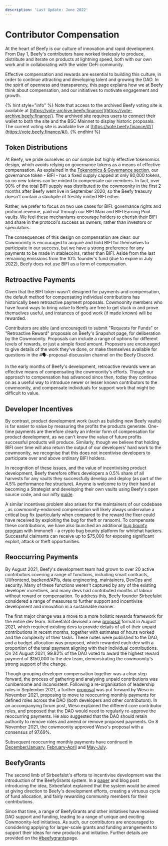 ```yaml
---
description: 'Last Update: June 2022'
---
```


# Contributor Compensation

At the heart of Beefy is our culture of innovation and rapid development. From Day 1, Beefy's contributors have worked tirelessly to produce, distribute and iterate on products at lightning speed, both with our own work and in collaborating with the wider DeFi community.&#x20;

Effective compensation and rewards are essential to building this culture, in order to continue attracting and developing talent and growing the DAO. In the spirit of openness and transparency, this page explains how we at Beefy think about compensation, and our initiatives to motivate engagement and growth.

{% hint style="info" %}
Note that access to the archived Beefy voting site is available at [https://vote-archive.beefy.finance/](https://vote-archive.beefy.finance/). The archived site requires users to connect their wallet to both the site and the BSC Mainnet to display historic proposals. The current voting site is available live at [https://vote.beefy.finance/#/](https://vote.beefy.finance/#/).
{% endhint %}

## Token Distributions

At Beefy, we pride ourselves on our simple but highly effective tokenomics design, which avoids relying on governance tokens as a means of effective compensation. As explained in the [Tokenomics & Governance section](../ecosystem/bifi-token/tokenomics-and-governance.md),  our governance token - BIFI - has a fixed supply capped at only 80,000 tokens, so no new tokens can be minted to compensate our members. In fact, over 90% of the total BIFI supply was distributed to the cowmoonity in the first 2 months after Beefy went live in September 2020, so the Beefy treasury doesn't contain a stockpile of freshly minted BIFI either.&#x20;

Rather, we prefer to focus on two use cases for BIFI: governance rights and protocol revenue, paid out through our BIFI Maxi and BIFI Earning Pool vaults. We feel these mechanisms encourage holders to cherish their BIFI and share in the protocol's success as owners, rather than investors or speculators.&#x20;

The consequences of this design on compensation are clear: our Cowmoonity is encouraged to acquire and hold BIFI for themselves to participate in our success, but we have a strong preference for any payments to be made in stablecoins, rather than BIFI. Aside from the last remaining emissions from the 10% founder's fund (due to expire in July 2022), Beefy does not use BIFI as a form of compensation.&#x20;

## Retroactive Payments

Given that the BIFI token wasn't designed for payments and compensation, the default method for compensating individual contributions has historically been retroactive payment proposals. Cowmoonity members who have found ways to bring value to Beefy are free to get stuck in and prove themselves useful, and instances of good work (if made known) will be rewarded.

Contributors are able (and encouraged) to submit "Requests for Funds" or "Retroactive Reward" proposals on Beefy's Snapshot page, for deliberation by the Cowmoonity. Proposals can include a range of options for different levels of rewards, or just a simple fixed amount. Proposers are encouraged to give details of the work they've done, or make themselves available for questions in the #🗣-proposal-discussion channel on the Beefy Discord.

In the early months of Beefy's development, retroactive rewards were an effective means of compensating the cowmoonity's efforts. Though our approach to compensation has advanced since then, today they continue on as a useful way to introduce newer or lesser known contributors to the cowmoonity, and compensate individuals for support work that might be difficult to value.

## Developer Incentives

By contrast, product development work (such as building new Beefy vaults) is far easier to value by measuring the profits the products generate. One-time payments are therefore clearly an inferior form of compensation for product development, as we can't know the value of future profits successful products will produce. Similarly, though we believe that holding BIFI over time will also return the output of our developers' hard work to the cowmoonity, we recognise that this does not incentivise developers to participate over and above ordinary BIFI holders.

In recognition of these issues, and the value of incentivising product development, Beefy therefore offers developers a 0.5% share of all harvests for any vaults they successfully develop and deploy (as part of the 4.5% performance fee structure). Anyone is welcome to try their hand at becoming a Strategist and developing their own vaults using Beefy's open source code, and our nifty [guide](https://github.com/beefyfinance/beefy-contracts/blob/master/tutorials/deploy-pancakeswap-vault.md#setting-up-a-development-environment).&#x20;

A similar incentives problem also arises for the maintainers of our codebase , as cowmoonity-endorsed compensation will likely always undervalue a critical bug fix (particularly when compared to the reward the fixer could have received by exploiting the bug for theft or ransom). To compensate these contributions, we have also launched an additional [bug bounty program](https://immunefi.com/bounty/beefyfinance/) with Immunefi - a crypto bug bounty platform for whitehat hackers. Successful claimants can receive up to $75,000 for exposing significant exploit, attack or theft opportunities.

## Reoccurring Payments

By August 2021, Beefy's development team had grown to over 20 active contributors covering a range of functions, including smart contracts, UI/frontend, backend/APIs, data engineering, maintainers, DevOps and security. Many of these functions weren't captured by any of the existing developer incentives, and many devs had contributed months of labour without reward or compensation. To address this, Beefy founder Sirbeefalot considered a range of measures to further support and incentivise development and innovation in a sustainable manner.

The first major change was a move to a more holistic rewards framework for the entire dev team. Sirbeefalot devised a new [proposal](https://vote-archive.beefy.finance/#/beefy/proposal/Qman1BHs6Po497hf14pBXhC3AxTov3nHdmnMG6H2EcESV6) format in August 2021, which required existing devs to provide details of all of their unpaid contributions in recent months, together with estimates of hours worked and the complexity of their tasks. These notes were published to the DAO, and a budget allocation was proposed, which rewarded each dev with a proportion of the total payment aligning with their individual contributions. On 24 August 2021, 99.82% of the DAO voted to award the highest reward payment of $150,000 to the dev team, demonstrating the cowmoonity's strong support of the change.

Though grouping developer compensation together was a clear step forward, the process of gathering and analysing unpaid contributions was cumbersome and inconsistent. Following a re-organisation of leadership roles in September 2021, a further [proposal](https://vote-archive.beefy.finance/#/beefy/proposal/QmVjSv8e7ApJ9wYggxoLkJLNywZ8ru3XNnaNUxErY8LVsp) was put forward by Weso in November 2021, proposing to move to reoccurring monthly payments for defined roles across the DAO (both developers and other contributors). In an accompanying forum post, Weso explained the different core contributor roles, and proposed that the DAO would need to regularly re-approve the reoccurring payments. He also suggested that the DAO should retain authority to remove roles and amend or remove proposed payments. On 8 November 2021, the cowmoonity approved Weso's proposal with a consensus of 97.69%.

Subsequent reoccurring monthly payments have continued in [December/January](https://vote-archive.beefy.finance/#/beefy/proposal/Qmcj6J3DZQmf99HtmKiCthHK4DUBRcCvSXqBPHu2gMzMwR), [February-April](https://snapshot.org/#/beefydao.eth/proposal/QmbM3gLpX7KtWecTgeLGaKHm9mVj3vQFQ5Quu1TkigDw19) and [May-July](https://snapshot.org/#/beefydao.eth/proposal/QmZq2Qi2dfKrtTDNr5ifrz2mNaLXt7Mbj9jcGuUt7rPB2h).

## BeefyGrants

The second limb of Sirbeefalot's efforts to incentivise development was the introduction of the BeefyGrants system. In a [paper](https://docs.google.com/document/d/1hBnQcbxkRvhmHASqivI3g8rBS\_4m4mmTaT\_jW4VjE7c/edit) and blog post introducing the idea, Sirbeefalot explained that the system would be aimed at giving direction to Beefy's development efforts, creating a virtuous cycle of fund allocation, and fairly rewarding community members for their contributions.&#x20;

Since that time, a range of BeefyGrants and other initiatives have received DAO support and funding, leading to a range of unique and exciting Cowmoonity-led initiatives. As such, our contributors are encouraged to considering applying for larger-scale grants and funding arrangements to support their ideas for new products and initiative. Further details are provided on the [#beefygrants](beefy-initiatives.md#beefygrants "mention")page.

